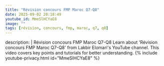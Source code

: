 ```yaml
---
title: "Révision concours FMP Maroc Q7-Q8"
date: 2025-09-02 20:18:49 
youtube_id: MmeSlHCYaE8
image: ""
tags: [révision, concours, fmp, maroc, q7, q8]
---
```

description: |
  Révision concours FMP Maroc Q7-Q8
  Learn about 'Révision concours FMP Maroc Q7-Q8' from Lakbir Elomari's YouTube channel. This video covers key points and tutorials for better understanding.
{% include youtube-privacy.html id="MmeSlHCYaE8" %}
